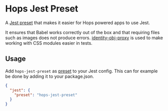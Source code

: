 # Hops Jest Preset

A [Jest preset](https://facebook.github.io/jest/docs/configuration.html#preset-string) that makes it easier for Hops powered apps to use Jest.

It ensures that Babel works correctly out of the box and that requiring files such as images does not produce errors. [identity-obj-proxy](https://github.com/keyanzhang/identity-obj-proxy) is used to make working with CSS modules easier in tests.

## Usage

Add `hops-jest-preset` as [preset](https://facebook.github.io/jest/docs/configuration.html#preset-string) to your Jest config.
This can for example be done by adding it to your package.json.

```json
{
  "jest": {
    "preset": "hops-jest-preset"
  }
}
```
